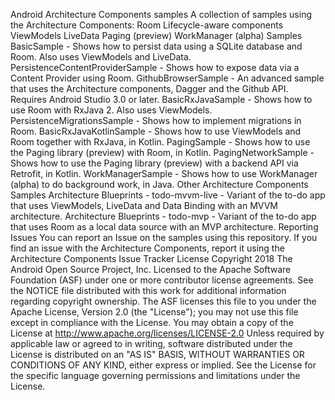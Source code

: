 Android Architecture Components samples A collection of samples using the Architecture Components: Room Lifecycle-aware components ViewModels LiveData Paging (preview) WorkManager (alpha) Samples BasicSample - Shows how to persist data using a SQLite database and Room. Also uses ViewModels and LiveData. PersistenceContentProviderSample - Shows how to expose data via a Content Provider using Room. GithubBrowserSample - An advanced sample that uses the Architecture components, Dagger and the Github API. Requires Android Studio 3.0 or later. BasicRxJavaSample - Shows how to use Room with RxJava 2. Also uses ViewModels. PersistenceMigrationsSample - Shows how to implement migrations in Room. BasicRxJavaKotlinSample - Shows how to use ViewModels and Room together with RxJava, in Kotlin. PagingSample - Shows how to use the Paging library (preview) with Room, in Kotlin. PagingNetworkSample - Shows how to use the Paging library (preview) with a backend API via Retrofit, in Kotlin. WorkManagerSample - Shows how to use WorkManager (alpha) to do background work, in Java. Other Architecture Components Samples Architecture Blueprints - todo-mvvm-live - Variant of the to-do app that uses ViewModels, LiveData and Data Binding with an MVVM architecture. Architecture Blueprints - todo-mvp - Variant of the to-do app that uses Room as a local data source with an MVP architecture. Reporting Issues You can report an Issue on the samples using this repository. If you find an issue with the Architecture Components, report it using the Architecture Components Issue Tracker License Copyright 2018 The Android Open Source Project, Inc. Licensed to the Apache Software Foundation (ASF) under one or more contributor license agreements. See the NOTICE file distributed with this work for additional information regarding copyright ownership. The ASF licenses this file to you under the Apache License, Version 2.0 (the "License"); you may not use this file except in compliance with the License. You may obtain a copy of the License at http://www.apache.org/licenses/LICENSE-2.0 Unless required by applicable law or agreed to in writing, software distributed under the License is distributed on an "AS IS" BASIS, WITHOUT WARRANTIES OR CONDITIONS OF ANY KIND, either express or implied. See the License for the specific language governing permissions and limitations under the License.